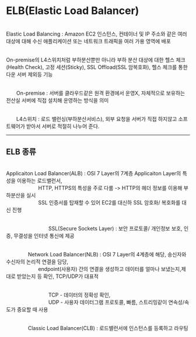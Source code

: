 # ELB(Elastic Load Balancer)

<br>Elastic Load Balancing :  Amazon EC2 인스턴스, 컨테이너 및 IP 주소와 같은 여러 대상에 대해 수신 애플리케이션 또는 네트워크 트래픽을 여러 가용 영역에 배포

<br>On-premise의 L4스위치처럼 부하분산뿐만 아니라 부하 분산 대상에 대한 헬스 체크(Health Check), 고정 세션(Sticky), SSL Offload(SSL 암복호화), 헬스 체크를 통한 다운 서버 제외등 기능

<br>&emsp;&emsp;On-premise : 서버를 클라우드같은 원격 환경에서 운영X, 자체적으로 보유하는 전산실 서버에 직접 설치해 운영하는 방식을 의미

<br>&emsp;&emsp;L4스위치 : 로드 밸런싱(부하분산서비스), 외부 요청을 서버가 직접 하지않고 소프트웨어가 받아서 서버로 적절히 나누어 준다.

<hr>
<h2>ELB 종류 </h2>
<br> Applicaiton Load Balancer(ALB) : OSI 7 Layer의 7계층 Applicaiton Layer의 특성을 이용하는 로드밸런서,
<br>&emsp;&emsp;&emsp;&emsp;&emsp;&emsp; HTTP, HTTPS의 특성을 주로 다룸 -> HTTP의 헤더 정보를 이용해 부하분산을 실시 
<br>&emsp;&emsp;&emsp;&emsp;&emsp;&emsp; SSL 인증서를 탑재할 수 있어 EC2를 대신하 SSL 암호화/ 복호화를 대신 진행

<br>&emsp;&emsp;&emsp;&emsp;&emsp;&emsp;&emsp;&emsp; SSL(Secure Sockets Layer) : 보안 프로토콜/ 개인정보 보호, 인증, 무결성을 인터넷 통신에 제공

<br>&emsp;&emsp;&emsp;&emsp; Network Load Balancer(NLB) : OSI 7 Layer의 4계층에 해당, 송신자와 수신자의 논리적 연결을 담당,
<br>&emsp;&emsp;&emsp;&emsp;&emsp;&emsp; endpoint(사용자) 간의 연결을 생성하고 데이터를 얼마나 보냈는지,제대로 받았는지 등 확인, TCP/UDP가 대표적

<br>&emsp;&emsp;&emsp;&emsp;&emsp;&emsp;&emsp;&emsp; TCP - 데이터의 정확성 확인,
<br>&emsp;&emsp;&emsp;&emsp;&emsp;&emsp;&emsp;&emsp; UDP - 사용자 데이터그램 프로토콜, 빠름, 스트리밍같이 연속성/속도가 중요할 때 사용

<br>&emsp;&emsp;&emsp;&emsp; Classic Load Balancer(CLB) : 로드밸런서에 인스턴스를 등록하고 라우팅
